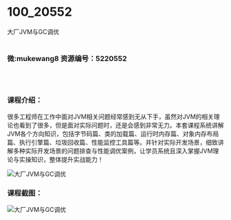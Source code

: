 # 100_20552
大厂JVM与GC调优
<br/></br>
<h3>微:mukewang8 资源编号：5220552</h3>
<br/></br>
<h3>课程介绍：</h3>
<p>很多工程师在工作中面对<a title="查看与 JVM 相关的文章" target="_blank">JVM</a>相关问题经常感到无从下手，虽然对<a title="查看与 JVM 相关的文章" target="_blank">JVM</a>的相关理论也看到了很多，但是面对实际问题时，还是会感到非常无力。本套课程系统讲解JVM各个方向知识，包括字节码篇、类的加载篇、运行时内存篇、对象内存布局篇、执行引擎篇、垃圾回收篇、性能监控工具篇等。并针对实际开发场景，细致讲解多种实际开发场景的问题排查与性能调优案例，让学员系统且深入掌握JVM理论与实操知识，整体提升实战能力！</p>
<p><img src="https://www.ko996.com/wp-content/uploads/img/2021/07/1-61-300x129.png" alt="大厂JVM与GC调优"></p>
<div class="info-desc">
<h3>课程截图：</h3>
<p><img src="https://www.ko996.com/wp-content/uploads/img/2021/07/2-56.png" alt="大厂JVM与GC调优"></p>


			
</div>

